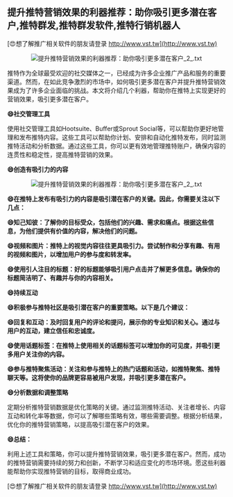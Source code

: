 ## **提升推特营销效果的利器推荐：助你吸引更多潜在客户,推特群发,推特群发软件,推特行销机器人**

[😍想了解推广相关软件的朋友请登录 http://www.vst.tw](http://www.vst.tw)

 <center><img src="https://vst.tw/MP4/tuiguang/png/8.png" alt="提升推特营销效果的利器推荐：助你吸引更多潜在客户_2_.txt"></center>

推特作为全球最受欢迎的社交媒体之一，已经成为许多企业推广产品和服务的重要渠道。然而，在如此竞争激烈的市场中，如何吸引更多潜在客户并提升推特营销效果成为了许多企业面临的挑战。本文将介绍几个利器，帮助你在推特上实现更好的营销效果，吸引更多潜在客户。

**😄社交管理工具**

使用社交管理工具如Hootsuite、Buffer或Sprout Social等，可以帮助你更好地管理和发布推特内容。这些工具可以帮助你计划、安排和自动化推特发布，同时监测推特活动和分析数据。通过这些工具，你可以更有效地管理推特账户，确保内容的连贯性和稳定性，提高推特营销的效果。

**😄创造有吸引力的内容**

 <center><img src="https://vst.tw/MP4/tuiguang/png/5.png" alt="提升推特营销效果的利器推荐：助你吸引更多潜在客户_2_.txt"></center>

**😄在推特上发布有吸引力的内容是吸引潜在客户的关键。因此，你需要关注以下几点：**

**😄知己知彼：了解你的目标受众，包括他们的兴趣、需求和痛点。根据这些信息，为他们提供有价值的内容，解决他们的问题。**

**😄视频和图片：推特上的视觉内容往往更具吸引力。尝试制作和分享有趣、有用的视频和图片，以增加用户的参与度和转发率。**

**😄使用引人注目的标题：好的标题能够吸引用户点击并了解更多信息。确保你的标题简洁明了、有趣并与你的内容相关。**

**😄持续互动**

**😄积极参与推特社区是吸引潜在客户的重要策略。以下是几个建议：**

**😄回复和互动：及时回复用户的评论和提问，展示你的专业知识和关心。通过与用户的互动，建立信任和忠诚度。**

**😄使用话题标签：在推特上使用相关的话题标签可以增加你的可见度，并吸引更多用户关注你的内容。**

**😄参与推特聚焦活动：关注和参与推特上的热门话题和活动，如推特聚焦、推特聊天等。这将使你的品牌更容易被用户发现，并吸引更多潜在客户。**

**😄分析数据和调整策略**

定期分析推特营销数据是优化策略的关键。通过监测推特活动、关注者增长、内容互动和转化率等数据，你可以了解哪些策略有效，哪些需要调整。根据分析结果，优化你的推特营销策略，以提高吸引潜在客户的效果。

**😄总结：**

利用上述工具和策略，你可以提升推特营销效果，吸引更多潜在客户。然而，成功的推特营销需要持续的努力和创新，不断学习和适应变化的市场环境。愿这些利器能帮助你实现推特营销的目标，取得商业成功。

[😍想了解推广相关软件的朋友请登录 http://www.vst.tw](http://www.vst.tw)



